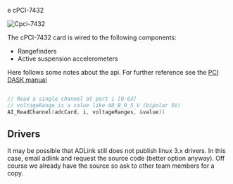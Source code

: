 e cPCI-7432

![Cpci-7432](http://www.adlinktech.com/PD/photo/display/cPCI-7432+7433+7434/cPCI-7432+7433+7434_bimg_1.jpg)

The cPCI-7432 card is wired to the following components:

- Rangefinders
- Active suspension accelerometers


Here follows some notes about the api. For further reference see the [PCI DASK manual](http://www.adlinktech.com/publications/manual/Software/PCIS-DASK-X/PSDASKFR.pdf)

```c++

// Read a single channel at port i [0-63]
// voltageRange is a value like AD_B_0_5_V (bipolar 5V) 
AI_ReadChannel(adcCard, i, voltageRanges, &value))

```

## Drivers

It may be possible that ADLink still does not publish linux 3.x drivers. In this case, email adlink and request the source code (better option anyway). Off course we already have the source so ask to other team members for a copy.

